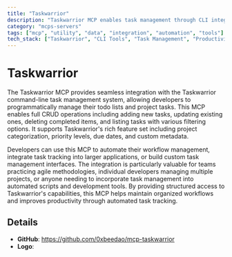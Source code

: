 ```yaml
---
title: "Taskwarrior"
description: "Taskwarrior MCP enables task management through CLI integration, supporting project organization and priority levels for efficient workflow automation."
category: "mcps-servers"
tags: ["mcp", "utility", "data", "integration", "automation", "tools"]
tech_stack: ["Taskwarrior", "CLI Tools", "Task Management", "Productivity Tools", "Workflow Automation"]
---
```


# Taskwarrior

The Taskwarrior MCP provides seamless integration with the Taskwarrior command-line task management system, allowing developers to programmatically manage their todo lists and project tasks. This MCP enables full CRUD operations including adding new tasks, updating existing ones, deleting completed items, and listing tasks with various filtering options. It supports Taskwarrior's rich feature set including project categorization, priority levels, due dates, and custom metadata.

Developers can use this MCP to automate their workflow management, integrate task tracking into larger applications, or build custom task management interfaces. The integration is particularly valuable for teams practicing agile methodologies, individual developers managing multiple projects, or anyone needing to incorporate task management into automated scripts and development tools. By providing structured access to Taskwarrior's capabilities, this MCP helps maintain organized workflows and improves productivity through automated task tracking.

## Details

- **GitHub**: https://github.com/0xbeedao/mcp-taskwarrior
- **Logo**: 
